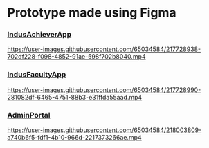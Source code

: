 # Prototype made using Figma

### [IndusAchieverApp](https://www.figma.com/proto/p3BQ7LkHxfeS5CFS8xed6L/Student?node-id=1%3A2&scaling=contain&page-id=0%3A1&starting-point-node-id=1%3A2)


https://user-images.githubusercontent.com/65034584/217728938-702df228-f098-4852-91ae-598f702b8040.mp4


### [IndusFacultyApp](https://www.figma.com/proto/Jw5dHCUZAyTHcdbRdNuaYp/Faculty?node-id=1%3A2&scaling=scale-down&page-id=0%3A1&starting-point-node-id=1%3A2)


https://user-images.githubusercontent.com/65034584/217728990-281082df-6465-4751-88b3-e31ffda55aad.mp4



### [AdminPortal](https://www.figma.com/proto/oRwWplPKcm9HEIwpC7BZCG/Admin?node-id=1%3A2&scaling=scale-down&page-id=0%3A1&starting-point-node-id=1%3A2)



https://user-images.githubusercontent.com/65034584/218003809-a740b6f5-fdf1-4b10-966d-2217373266ae.mp4

